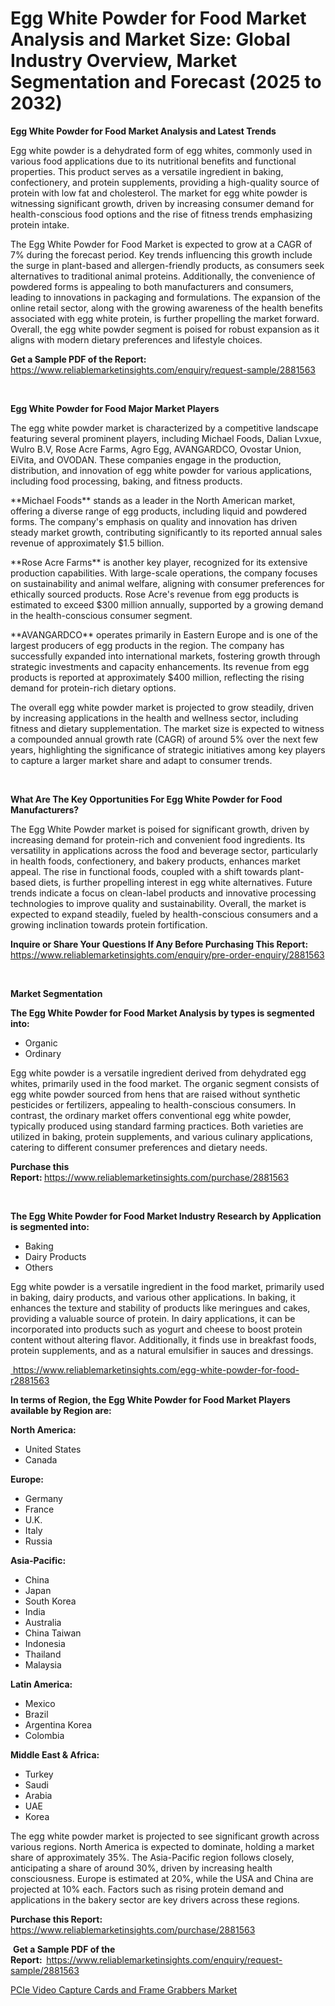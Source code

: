 <p><h1>Egg White Powder for Food Market Analysis and Market Size: Global Industry Overview, Market Segmentation and Forecast (2025 to 2032)</h1></p><p><strong>Egg White Powder for Food Market Analysis and Latest Trends</strong></p>
<p><p>Egg white powder is a dehydrated form of egg whites, commonly used in various food applications due to its nutritional benefits and functional properties. This product serves as a versatile ingredient in baking, confectionery, and protein supplements, providing a high-quality source of protein with low fat and cholesterol. The market for egg white powder is witnessing significant growth, driven by increasing consumer demand for health-conscious food options and the rise of fitness trends emphasizing protein intake.</p><p>The Egg White Powder for Food Market is expected to grow at a CAGR of 7% during the forecast period. Key trends influencing this growth include the surge in plant-based and allergen-friendly products, as consumers seek alternatives to traditional animal proteins. Additionally, the convenience of powdered forms is appealing to both manufacturers and consumers, leading to innovations in packaging and formulations. The expansion of the online retail sector, along with the growing awareness of the health benefits associated with egg white protein, is further propelling the market forward. Overall, the egg white powder segment is poised for robust expansion as it aligns with modern dietary preferences and lifestyle choices.</p></p>
<p><strong>Get a Sample PDF of the Report:&nbsp;</strong> <a href="https://www.reliablemarketinsights.com/enquiry/request-sample/2881563?utm_campaign=2182&utm_medium=2&utm_source=Github&utm_content=ia&utm_term=12032025&utm_id=egg-white-powder-for-food">https://www.reliablemarketinsights.com/enquiry/request-sample/2881563</a></p>
<p>&nbsp;</p>
<p><strong>Egg White Powder for Food Major Market Players</strong></p>
<p><p>The egg white powder market is characterized by a competitive landscape featuring several prominent players, including Michael Foods, Dalian Lvxue, Wulro B.V, Rose Acre Farms, Agro Egg, AVANGARDCO, Ovostar Union, EiVita, and OVODAN. These companies engage in the production, distribution, and innovation of egg white powder for various applications, including food processing, baking, and fitness products.</p><p>**Michael Foods** stands as a leader in the North American market, offering a diverse range of egg products, including liquid and powdered forms. The company's emphasis on quality and innovation has driven steady market growth, contributing significantly to its reported annual sales revenue of approximately $1.5 billion.</p><p>**Rose Acre Farms** is another key player, recognized for its extensive production capabilities. With large-scale operations, the company focuses on sustainability and animal welfare, aligning with consumer preferences for ethically sourced products. Rose Acre's revenue from egg products is estimated to exceed $300 million annually, supported by a growing demand in the health-conscious consumer segment.</p><p>**AVANGARDCO** operates primarily in Eastern Europe and is one of the largest producers of egg products in the region. The company has successfully expanded into international markets, fostering growth through strategic investments and capacity enhancements. Its revenue from egg products is reported at approximately $400 million, reflecting the rising demand for protein-rich dietary options.</p><p>The overall egg white powder market is projected to grow steadily, driven by increasing applications in the health and wellness sector, including fitness and dietary supplementation. The market size is expected to witness a compounded annual growth rate (CAGR) of around 5% over the next few years, highlighting the significance of strategic initiatives among key players to capture a larger market share and adapt to consumer trends.</p></p>
<p>&nbsp;</p>
<p><strong>What Are The Key Opportunities For Egg White Powder for Food Manufacturers?</strong></p>
<p><p>The Egg White Powder market is poised for significant growth, driven by increasing demand for protein-rich and convenient food ingredients. Its versatility in applications across the food and beverage sector, particularly in health foods, confectionery, and bakery products, enhances market appeal. The rise in functional foods, coupled with a shift towards plant-based diets, is further propelling interest in egg white alternatives. Future trends indicate a focus on clean-label products and innovative processing technologies to improve quality and sustainability. Overall, the market is expected to expand steadily, fueled by health-conscious consumers and a growing inclination towards protein fortification.</p></p>
<p><strong>Inquire or Share Your Questions If Any Before Purchasing This Report:</strong> <a href="https://www.reliablemarketinsights.com/enquiry/pre-order-enquiry/2881563?utm_campaign=2182&utm_medium=2&utm_source=Github&utm_content=ia&utm_term=12032025&utm_id=egg-white-powder-for-food">https://www.reliablemarketinsights.com/enquiry/pre-order-enquiry/2881563</a></p>
<p>&nbsp;</p>
<p><strong>Market Segmentation</strong></p>
<p><strong>The Egg White Powder for Food Market Analysis by types is segmented into:</strong></p>
<p><ul><li>Organic</li><li>Ordinary</li></ul></p>
<p><p>Egg white powder is a versatile ingredient derived from dehydrated egg whites, primarily used in the food market. The organic segment consists of egg white powder sourced from hens that are raised without synthetic pesticides or fertilizers, appealing to health-conscious consumers. In contrast, the ordinary market offers conventional egg white powder, typically produced using standard farming practices. Both varieties are utilized in baking, protein supplements, and various culinary applications, catering to different consumer preferences and dietary needs.</p></p>
<p><strong>Purchase this Report:&nbsp;</strong><a href="https://www.reliablemarketinsights.com/purchase/2881563?utm_campaign=2182&utm_medium=2&utm_source=Github&utm_content=ia&utm_term=12032025&utm_id=egg-white-powder-for-food">https://www.reliablemarketinsights.com/purchase/2881563</a></p>
<p>&nbsp;</p>
<p><strong>The Egg White Powder for Food Market Industry Research by Application is segmented into:</strong></p>
<p><ul><li>Baking</li><li>Dairy Products</li><li>Others</li></ul></p>
<p><p>Egg white powder is a versatile ingredient in the food market, primarily used in baking, dairy products, and various other applications. In baking, it enhances the texture and stability of products like meringues and cakes, providing a valuable source of protein. In dairy applications, it can be incorporated into products such as yogurt and cheese to boost protein content without altering flavor. Additionally, it finds use in breakfast foods, protein supplements, and as a natural emulsifier in sauces and dressings.</p></p>
<p><a href="https://www.reliablemarketinsights.com/egg-white-powder-for-food-r2881563?utm_campaign=2182&utm_medium=2&utm_source=Github&utm_content=ia&utm_term=12032025&utm_id=egg-white-powder-for-food">&nbsp;https://www.reliablemarketinsights.com/egg-white-powder-for-food-r2881563</a></p>
<p><strong>In terms of Region, the Egg White Powder for Food Market Players available by Region are:</strong></p>
<p>
    <p> <strong> North America: </strong>
        <ul>
            <li>United States</li>
            <li>Canada</li>
        </ul>
        </p> 
    <p> <strong> Europe: </strong>
        <ul>
            <li>Germany</li>
            <li>France</li>
            <li>U.K.</li>
            <li>Italy</li>
            <li>Russia</li>
        </ul>
        </p> 
    <p> <strong> Asia-Pacific: </strong>
        <ul>
            <li>China</li>
            <li>Japan</li>
            <li>South Korea</li>
            <li>India</li>
            <li>Australia</li>
            <li>China Taiwan</li>
            <li>Indonesia</li>
            <li>Thailand</li>
            <li>Malaysia</li>
        </ul>
        </p> 
    <p> <strong> Latin America: </strong>
        <ul>
            <li>Mexico</li>
            <li>Brazil</li>
            <li>Argentina Korea</li>
            <li>Colombia</li>
        </ul>
        </p> 
    <p> <strong> Middle East & Africa: </strong>
        <ul>
            <li>Turkey</li>
            <li>Saudi</li>
            <li>Arabia</li>
            <li>UAE</li>
            <li>Korea</li>
        </ul>
    </p>
    </p>
<p><p>The egg white powder market is projected to see significant growth across various regions. North America is expected to dominate, holding a market share of approximately 35%. The Asia-Pacific region follows closely, anticipating a share of around 30%, driven by increasing health consciousness. Europe is estimated at 20%, while the USA and China are projected at 10% each. Factors such as rising protein demand and applications in the bakery sector are key drivers across these regions.</p></p>
<p><strong>Purchase this Report: </strong><a href="https://www.reliablemarketinsights.com/purchase/2881563?utm_campaign=2182&utm_medium=2&utm_source=Github&utm_content=ia&utm_term=12032025&utm_id=egg-white-powder-for-food">https://www.reliablemarketinsights.com/purchase/2881563</a></p>
<p>&nbsp;<strong>Get a Sample PDF of the Report:&nbsp;&nbsp;</strong><a href="https://www.reliablemarketinsights.com/enquiry/request-sample/2881563?utm_campaign=2182&utm_medium=2&utm_source=Github&utm_content=ia&utm_term=12032025&utm_id=egg-white-powder-for-food">https://www.reliablemarketinsights.com/enquiry/request-sample/2881563</a></p>
<p><strong></strong></p>
<p><p><a href="https://github.com/mharielmesa/Market-Research-Report-List-5/blob/main/pcie-video-capture-cards-and-frame-grabbers-market.md?utm_campaign=2182&utm_medium=2&utm_source=Github&utm_content=ia&utm_term=12032025&utm_id=egg-white-powder-for-food">PCIe Video Capture Cards and Frame Grabbers Market</a></p></p>